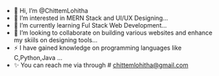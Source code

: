 - 👋 Hi, I’m @ChittemLohitha
- 👀 I’m interested in  MERN Stack and UI/UX Designing...
- 🌱 I’m currently learning  Ful Stack Web Development...
- 💞️ I’m looking to collaborate on  building various websites and enhance my skiils on designing tools...
- ⚡ I have gained knowledge on programming languages like C,Python,Java  ...
- ✨ You can reach me via through # chittemlohitha@gmail.com

<!---
ChittemLohitha/ChittemLohitha is a ✨ special ✨ repository because its `README.md` (this file) appears on your GitHub profile.
You can click the Preview link to take a look at your changes.
--->

